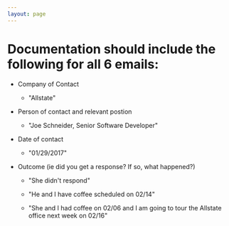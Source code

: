 ```yaml
---
layout: page
---
```


# Documentation should include the following for all 6 emails:

* Company of Contact
  * "Allstate"

* Person of contact and relevant postion
  * "Joe Schneider, Senior Software Developer"

* Date of contact
  * "01/29/2017"

* Outcome (ie did you get a response? If so, what happened?)

  *  "She didn't respond"

  *  "He and I have coffee scheduled on 02/14"

  *  "She and I had coffee on 02/06 and I am going to tour the Allstate office next week on 02/16"
